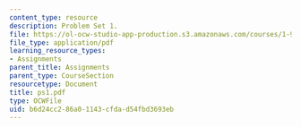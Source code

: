 ```yaml
---
content_type: resource
description: Problem Set 1.
file: https://ol-ocw-studio-app-production.s3.amazonaws.com/courses/1-978-from-nano-to-macro-introduction-to-atomistic-modeling-techniques-january-iap-2007/b6d24cc286a01143cfdad54fbd3693eb_ps1.pdf
file_type: application/pdf
learning_resource_types:
- Assignments
parent_title: Assignments
parent_type: CourseSection
resourcetype: Document
title: ps1.pdf
type: OCWFile
uid: b6d24cc2-86a0-1143-cfda-d54fbd3693eb
---
```


